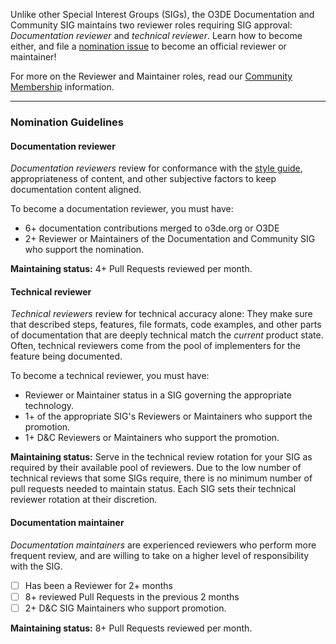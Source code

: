 Unlike other Special Interest Groups (SIGs), the O3DE Documentation and Community SIG maintains two reviewer roles requiring SIG approval: *Documentation reviewer* and *technical reviewer*. Learn how to become either, and file a [nomination issue](https://github.com/o3de/sig-docs-community/issues/new?assignees=&labels=&template=reviewer-maintainer-nomination.md&title=SIG+Reviewer%2FMaintainer+Nomination) to become an official reviewer or maintainer!

For more on the Reviewer and Maintainer roles, read our [Community Membership](https://github.com/o3de/community/blob/main/community-membership.md) information. 

----
<!-- CUT ABOVE THIS LINE BEFORE POSTING -->
### Nomination Guidelines

#### Documentation reviewer

_Documentation reviewers_ review for conformance with the [style guide](https://o3de.org/docs/contributing/to-docs/style-guide/), appropriateness of content, and other subjective factors to keep documentation content aligned. 

To become a documentation reviewer, you must have:

* 6+ documentation contributions merged to o3de.org or O3DE
* 2+ Reviewer or Maintainers of the Documentation and Community SIG who support the nomination.

**Maintaining status:** 4+ Pull Requests reviewed per month.

#### Technical reviewer

_Technical reviewers_ review for technical accuracy alone: They make sure that described steps, features, file formats, code examples, and other parts of documentation that are deeply technical match the _current_ product state. Often, technical reviewers come from the pool of implementers for the feature being documented.

To become a technical reviewer, you must have:

* Reviewer or Maintainer status in a SIG governing the appropriate technology.
* 1+ of the appropriate SIG's Reviewers or Maintainers who support the promotion.
* 1+ D&C Reviewers or Maintainers who support the promotion.

**Maintaining status:** Serve in the technical review rotation for your SIG as required by their available pool of reviewers. Due to the low number of technical reviews that some SIGs require, there is no minimum number of pull requests needed to maintain status. Each SIG sets their technical reviewer rotation at their discretion.

#### Documentation maintainer

_Documentation maintainers_ are experienced reviewers who perform more frequent review, and are willing to take on a higher level of responsibility with the SIG.

* [ ] Has been a Reviewer for 2+ months
* [ ] 8+ reviewed Pull Requests in the previous 2 months
* [ ] 2+ D&C SIG Maintainers who support promotion.

**Maintaining status:** 8+ Pull Requests reviewed per month.

